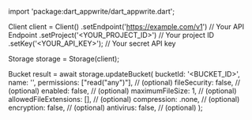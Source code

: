 import 'package:dart_appwrite/dart_appwrite.dart';

Client client = Client()
    .setEndpoint('https://example.com/v1') // Your API Endpoint
    .setProject('<YOUR_PROJECT_ID>') // Your project ID
    .setKey('<YOUR_API_KEY>'); // Your secret API key

Storage storage = Storage(client);

Bucket result = await storage.updateBucket(
    bucketId: '<BUCKET_ID>',
    name: '<NAME>',
    permissions: ["read("any")"], // (optional)
    fileSecurity: false, // (optional)
    enabled: false, // (optional)
    maximumFileSize: 1, // (optional)
    allowedFileExtensions: [], // (optional)
    compression: .none, // (optional)
    encryption: false, // (optional)
    antivirus: false, // (optional)
);
